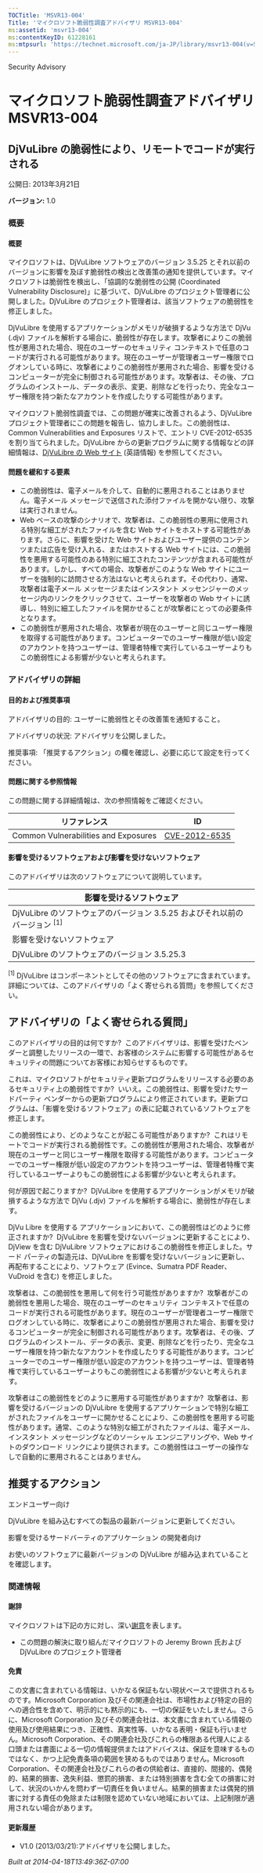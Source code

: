 ```yaml
---
TOCTitle: 'MSVR13-004'
Title: 'マイクロソフト脆弱性調査アドバイザリ MSVR13-004'
ms:assetid: 'msvr13-004'
ms:contentKeyID: 61228161
ms:mtpsurl: 'https://technet.microsoft.com/ja-JP/library/msvr13-004(v=Security.10)'
---
```


Security Advisory

マイクロソフト脆弱性調査アドバイザリ MSVR13-004
===============================================

DjVuLibre の脆弱性により、リモートでコードが実行される
------------------------------------------------------

公開日: 2013年3月21日

**バージョン:** 1.0

### 概要

#### 概要

マイクロソフトは、DjVuLibre ソフトウェアのバージョン 3.5.25 とそれ以前のバージョンに影響を及ぼす脆弱性の検出と改善策の通知を提供しています。マイクロソフトは脆弱性を検出し、「協調的な脆弱性の公開 (Coordinated Vulnerability Disclosure)」に基づいて、DjVuLibre のプロジェクト管理者に公開しました。DjVuLibre のプロジェクト管理者は、該当ソフトウェアの脆弱性を修正しました。

DjVuLibre を使用するアプリケーションがメモリが破損するような方法で DjVu (.djv) ファイルを解析する場合に、脆弱性が存在します。攻撃者によりこの脆弱性が悪用された場合、現在のユーザーのセキュリティ コンテキストで任意のコードが実行される可能性があります。現在のユーザーが管理者ユーザー権限でログオンしている時に、攻撃者によりこの脆弱性が悪用された場合、影響を受けるコンピューターが完全に制御される可能性があります。攻撃者は、その後、プログラムのインストール、データの表示、変更、削除などを行ったり、完全なユーザー権限を持つ新たなアカウントを作成したりする可能性があります。

マイクロソフト脆弱性調査では、この問題が確実に改善されるよう、DjVuLibre プロジェクト管理者にこの問題を報告し、協力しました。この脆弱性は、Common Vulnerabilities and Exposures リストで、エントリ CVE-2012-6535 を割り当てられました。DjVuLibre からの更新プログラムに関する情報などの詳細情報は、[DjVuLibre の Web サイト](http://djvu.sourceforge.net/) (英語情報) を参照してください。

#### 問題を緩和する要素

-   この脆弱性は、電子メールを介して、自動的に悪用されることはありません。電子メール メッセージで送信された添付ファイルを開かない限り、攻撃は実行されません。
-   Web ベースの攻撃のシナリオで、攻撃者は、この脆弱性の悪用に使用される特別な細工がされたファイルを含む Web サイトをホストする可能性があります。さらに、影響を受けた Web サイトおよびユーザー提供のコンテンツまたは広告を受け入れる、またはホストする Web サイトには、この脆弱性を悪用する可能性のある特別に細工されたコンテンツが含まれる可能性があります。しかし、すべての場合、攻撃者がこのような Web サイトにユーザーを強制的に訪問させる方法はないと考えられます。その代わり、通常、攻撃者は電子メール メッセージまたはインスタント メッセンジャーのメッセージ内のリンクをクリックさせて、ユーザーを攻撃者の Web サイトに誘導し、特別に細工したファイルを開かせることが攻撃者にとっての必要条件となります。
-   この脆弱性が悪用された場合、攻撃者が現在のユーザーと同じユーザー権限を取得する可能性があります。コンピューターでのユーザー権限が低い設定のアカウントを持つユーザーは、管理者特権で実行しているユーザーよりもこの脆弱性による影響が少ないと考えられます。

### アドバイザリの詳細

#### 目的および推奨事項

アドバイザリの目的: ユーザーに脆弱性とその改善策を通知すること。

アドバイザリの状況: アドバイザリを公開しました。

推奨事項: 「推奨するアクション」の欄を確認し、必要に応じて設定を行ってください。

#### 問題に関する参照情報

この問題に関する詳細情報は、次の参照情報をご確認ください。

| リファレンス                         | ID                                                                               |
|--------------------------------------|----------------------------------------------------------------------------------|
| Common Vulnerabilities and Exposures | [CVE-2012-6535](http://www.cve.mitre.org/cgi-bin/cvename.cgi?name=cve-2012-6535) |

#### 影響を受けるソフトウェアおよび影響を受けないソフトウェア

このアドバイザリは次のソフトウェアについて説明しています。

| 影響を受けるソフトウェア                                                     |
|------------------------------------------------------------------------------|
| DjVuLibre のソフトウェアのバージョン 3.5.25 およびそれ以前のバージョン <sup>[1]</sup> |
| 影響を受けないソフトウェア                                                   |
| DjVuLibre のソフトウェアのバージョン 3.5.25.3                                |

<sup>[1]</sup> DjVuLibre はコンポーネントとしてその他のソフトウェアに含まれています。詳細については、このアドバイザリの「よく寄せられる質問」を参照してください。

アドバイザリの「よく寄せられる質問」
------------------------------------

<span></span>
このアドバイザリの目的は何ですか? 
このアドバイザリは、影響を受けたベンダーと調整したリリースの一環で、お客様のシステムに影響する可能性があるセキュリティの問題についてお客様にお知らせするものです。

これは、マイクロソフトがセキュリティ更新プログラムをリリースする必要のあるセキュリティ上の脆弱性ですか? 
いいえ。この脆弱性は、影響を受けたサードパーティ ベンダーからの更新プログラムにより修正されています。更新プログラムは、「影響を受けるソフトウェア」の表に記載されているソフトウェアを修正します。

この脆弱性により、どのようなことが起こる可能性がありますか? 
これはリモートでコードが実行される脆弱性です。この脆弱性が悪用された場合、攻撃者が現在のユーザーと同じユーザー権限を取得する可能性があります。コンピューターでのユーザー権限が低い設定のアカウントを持つユーザーは、管理者特権で実行しているユーザーよりもこの脆弱性による影響が少ないと考えられます。

何が原因で起こりますか? 
DjVuLibre を使用するアプリケーションがメモリが破損するような方法で DjVu (.djv) ファイルを解析する場合に、脆弱性が存在します。

DjVu Libre を使用する アプリケーションにおいて、この脆弱性はどのように修正されますか? 
DjVuLibre を影響を受けないバージョンに更新することにより、DjView を含む DjVuLibre ソフトウェアにおけるこの脆弱性を修正しました。サード パーティの製造元は、DjVuLibre を影響を受けないバージョンに更新し、再配布することにより、ソフトウェア (Evince、Sumatra PDF Reader、VuDroid を含む) を修正しました。

攻撃者は、この脆弱性を悪用して何を行う可能性がありますか? 
攻撃者がこの脆弱性を悪用した場合、現在のユーザーのセキュリティ コンテキストで任意のコードが実行される可能性があります。現在のユーザーが管理者ユーザー権限でログオンしている時に、攻撃者によりこの脆弱性が悪用された場合、影響を受けるコンピューターが完全に制御される可能性があります。攻撃者は、その後、プログラムのインストール、データの表示、変更、削除などを行ったり、完全なユーザー権限を持つ新たなアカウントを作成したりする可能性があります。コンピューターでのユーザー権限が低い設定のアカウントを持つユーザーは、管理者特権で実行しているユーザーよりもこの脆弱性による影響が少ないと考えられます。

攻撃者はこの脆弱性をどのように悪用する可能性がありますか? 
攻撃者は、影響を受けるバージョンの DjVuLibre を使用するアプリケーションで特別な細工がされたファイルをユーザーに開かせることにより、この脆弱性を悪用する可能性があります。通常、このような特別な細工がされたファイルは、電子メール、インスタント メッセージングなどのソーシャル エンジニアリングや、Web サイトのダウンロード リンクにより提供されます。この脆弱性はユーザーの操作なしで自動的に悪用されることはありません。

推奨するアクション
------------------

<span></span>
エンドユーザー向け

DjVuLibre を組み込むすべての製品の最新バージョンに更新してください。

影響を受けるサードバーティのアプリケーション の開発者向け

お使いのソフトウェアに最新バージョンの DjVuLibre が組み込まれていることを確認します。

### 関連情報

#### 謝辞

マイクロソフトは下記の方に対し、深い[謝意](http://go.microsoft.com/fwlink/?linkid=21127)を表します。

-   この問題の解決に取り組んだマイクロソフトの Jeremy Brown 氏および DjVuLibre のプロジェクト管理者

#### 免責

この文書に含まれている情報は、いかなる保証もない現状ベースで提供されるものです。Microsoft Corporation 及びその関連会社は、市場性および特定の目的への適合性を含めて、明示的にも黙示的にも、一切の保証をいたしません。さらに、Microsoft Corporation 及びその関連会社は、本文書に含まれている情報の使用及び使用結果につき、正確性、真実性等、いかなる表明・保証も行いません。Microsoft Corporation、その関連会社及びこれらの権限ある代理人による口頭または書面による一切の情報提供またはアドバイスは、保証を意味するものではなく、かつ上記免責条項の範囲を狭めるものではありません。Microsoft Corporation、その関連会社及びこれらの者の供給者は、直接的、間接的、偶発的、結果的損害、逸失利益、懲罰的損害、または特別損害を含む全ての損害に対して、状況のいかんを問わず一切責任を負いません。結果的損害または偶発的損害に対する責任の免除または制限を認めていない地域においては、上記制限が適用されない場合があります。

#### 更新履歴

-   V1.0 (2013/03/21):アドバイザリを公開しました。

*Built at 2014-04-18T13:49:36Z-07:00*
